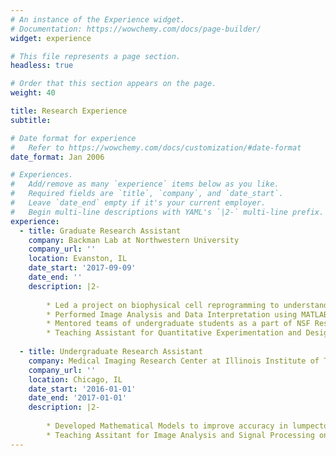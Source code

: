 ```yaml
---
# An instance of the Experience widget.
# Documentation: https://wowchemy.com/docs/page-builder/
widget: experience

# This file represents a page section.
headless: true

# Order that this section appears on the page.
weight: 40

title: Research Experience
subtitle:

# Date format for experience
#   Refer to https://wowchemy.com/docs/customization/#date-format
date_format: Jan 2006

# Experiences.
#   Add/remove as many `experience` items below as you like.
#   Required fields are `title`, `company`, and `date_start`.
#   Leave `date_end` empty if it's your current employer.
#   Begin multi-line descriptions with YAML's `|2-` multi-line prefix.
experience:
  - title: Graduate Research Assistant
    company: Backman Lab at Northwestern University
    company_url: ''
    location: Evanston, IL
    date_start: '2017-09-09'
    date_end: ''
    description: |2-
                
        * Led a project on biophysical cell reprogramming to understand the role of chromatin conformation in stem cell differentiation.
        * Performed Image Analysis and Data Interpretation using MATLAB and Python.
        * Mentored teams of undergraduate students as a part of NSF Research Experience and Mentoring Program.
        * Teaching Assistant for Quantitative Experimentation and Design.
        
  - title: Undergraduate Research Assistant
    company: Medical Imaging Research Center at Illinois Institute of Technnology
    company_url: ''
    location: Chicago, IL
    date_start: '2016-01-01'
    date_end: '2017-01-01'
    description: |2-
                
        * Developed Mathematical Models to improve accuracy in lumpectomy margin assessment protocols.
        * Teaching Assitant for Image Analysis and Signal Processing on MATLAB.
---
```

